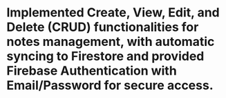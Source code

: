 # Implemented Create, View, Edit, and Delete (CRUD) functionalities for notes management, with automatic syncing to Firestore and provided Firebase Authentication with Email/Password for secure access.